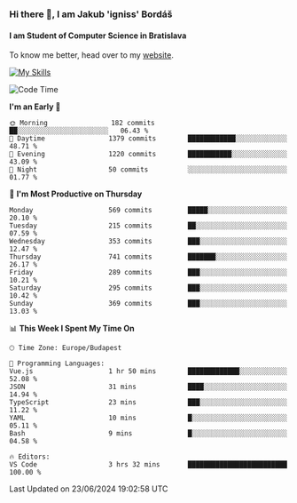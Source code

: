 ### Hi there 👋, I am Jakub 'igniss' Bordáš

#### I am Student of Computer Science in Bratislava
To know me better, head over to my [website](https://bordas.sk).

[![My Skills](https://skillicons.dev/icons?i=js,html,css,figma,svelte,java,kotlin,python,postgresql,typescript,nest,nodejs)](https://bordas.sk)


<!--START_SECTION:waka-->
![Code Time](http://img.shields.io/badge/Code%20Time-1%2C484%20hrs%208%20mins-blue)

**I'm an Early 🐤** 

```text
🌞 Morning                182 commits         ██░░░░░░░░░░░░░░░░░░░░░░░   06.43 % 
🌆 Daytime                1379 commits        ████████████░░░░░░░░░░░░░   48.71 % 
🌃 Evening                1220 commits        ███████████░░░░░░░░░░░░░░   43.09 % 
🌙 Night                  50 commits          ░░░░░░░░░░░░░░░░░░░░░░░░░   01.77 % 
```
📅 **I'm Most Productive on Thursday** 

```text
Monday                   569 commits         █████░░░░░░░░░░░░░░░░░░░░   20.10 % 
Tuesday                  215 commits         ██░░░░░░░░░░░░░░░░░░░░░░░   07.59 % 
Wednesday                353 commits         ███░░░░░░░░░░░░░░░░░░░░░░   12.47 % 
Thursday                 741 commits         ███████░░░░░░░░░░░░░░░░░░   26.17 % 
Friday                   289 commits         ███░░░░░░░░░░░░░░░░░░░░░░   10.21 % 
Saturday                 295 commits         ███░░░░░░░░░░░░░░░░░░░░░░   10.42 % 
Sunday                   369 commits         ███░░░░░░░░░░░░░░░░░░░░░░   13.03 % 
```


📊 **This Week I Spent My Time On** 

```text
🕑︎ Time Zone: Europe/Budapest

💬 Programming Languages: 
Vue.js                   1 hr 50 mins        █████████████░░░░░░░░░░░░   52.08 % 
JSON                     31 mins             ████░░░░░░░░░░░░░░░░░░░░░   14.94 % 
TypeScript               23 mins             ███░░░░░░░░░░░░░░░░░░░░░░   11.22 % 
YAML                     10 mins             █░░░░░░░░░░░░░░░░░░░░░░░░   05.11 % 
Bash                     9 mins              █░░░░░░░░░░░░░░░░░░░░░░░░   04.58 % 

🔥 Editors: 
VS Code                  3 hrs 32 mins       █████████████████████████   100.00 % 
```


 Last Updated on 23/06/2024 19:02:58 UTC
<!--END_SECTION:waka-->
